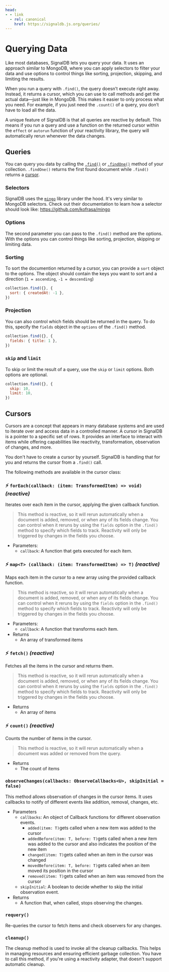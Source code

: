 ```yaml
---
head:
- - link
  - rel: canonical
    href: https://signaldb.js.org/queries/
---
```

# Querying Data

Like most databases, SignalDB lets you query your data. It uses an approach similar to MongoDB, where you can apply selectors to filter your data and use options to control things like sorting, projection, skipping, and limiting the results.

When you run a query with `.find()`, the query doesn’t execute right away. Instead, it returns a cursor, which you can use to call methods and get the actual data—just like in MongoDB. This makes it easier to only process what you need. For example, if you just need the `.count()` of a query, you don’t have to load all the data.

A unique feature of SignalDB is that all queries are reactive by default. This means if you run a query and use a function on the returned cursor within the `effect` or `autorun` function of your reactivity library, the query will automatically rerun whenever the data changes.

## Queries

You can query you data by calling the [`.find()`](/collections/#find-selector-selector-t-options-options) or [`.findOne()`](/collections/#findone-selector-selector-t-options-options) method of your collection.
`.findOne()` returns the first found document while `.find()` returns a [cursor](#cursors).

### Selectors

SignalDB uses the [`mingo`](https://www.npmjs.com/package/mingo) library under the hood. It's very similar to MongoDB selectors. Check out their documentation to learn how a selector should look like: https://github.com/kofrasa/mingo

### Options

The second parameter you can pass to the `.find()` method are the options. With the options you can control things like sorting, projection, skipping or limiting data.

### Sorting

To sort the documention returned by a cursor, you can provide a `sort` object to the options. The object should contain the keys you want to sort and a direction (`1 = ascending`, `-1 = descending`)

```js
collection.find({}, {
  sort: { createdAt: -1 },
})
```

### Projection

You can also control which fields should be returned in the query. To do this, specify the `fields` object in the `options` of the `.find()` method.

```js
collection.find({}, {
  fields: { title: 1 },
})
```

### `skip` and `limit`

To skip or limit the result of a query, use the `skip` or `limit` options. Both options are optional.

```js
collection.find({}, {
  skip: 10,
  limit: 10,
})
```

## Cursors

Cursors are a concept that appears in many database systems and are used to iterate over and access data in a controlled manner. A cursor in SignalDB is a pointer to a specific set of rows.
It provides an interface to interact with items while offering capabilities like reactivity, transformation, observation of changes, and more.

You don't have to create a cursor by yourself. SignalDB is handling that for you and returns the cursor from a `.find()` call.

The following methods are available in the cursor class:

### ⚡️ `forEach(callback: (item: TransformedItem) => void)` *(reactive)*
Iterates over each item in the cursor, applying the given callback function.

> This method is reactive, so it will rerun automatically when a document is added, removed, or when any of its fields change. You can control when it reruns by using the `fields` option in the `.find()` method to specify which fields to track. Reactivity will only be triggered by changes in the fields you choose.

* Parameters:
  * `callback`: A function that gets executed for each item.

### ⚡️ `map<T> (callback: (item: TransformedItem) => T)` *(reactive)*
Maps each item in the cursor to a new array using the provided callback function.

> This method is reactive, so it will rerun automatically when a document is added, removed, or when any of its fields change. You can control when it reruns by using the `fields` option in the `.find()` method to specify which fields to track. Reactivity will only be triggered by changes in the fields you choose.

* Parameters:
  * `callback`: A function that transforms each item.
* Returns
  * An array of transformed items

### ⚡️ `fetch()` *(reactive)*
Fetches all the items in the cursor and returns them.

> This method is reactive, so it will rerun automatically when a document is added, removed, or when any of its fields change. You can control when it reruns by using the `fields` option in the `.find()` method to specify which fields to track. Reactivity will only be triggered by changes in the fields you choose.

* Returns
  * An array of items

### ⚡️ `count()` *(reactive)*
Counts the number of items in the cursor.

> This method is reactive, so it will rerun automatically when a document was added or removed from the query.

* Returns
  * The count of items

### `observeChanges(callbacks: ObserveCallbacks<U>, skipInitial = false)`
This method allows observation of changes in the cursor items. It uses callbacks to notify of different events like addition, removal, changes, etc.

* Parameters
  * `callbacks`: An object of Callback functions for different observation events.
    * `added(item: T)`gets called when a new item was added to the cursor
    * `addedBefore(item: T, before: T)`gets called when a new item was added to the cursor and also indicates the position of the new item
    * `changed(item: T)`gets called when an item in the cursor was changed
    * `movedBefore(item: T, before: T)`gets called when an item moved its position in the cursor
    * `removed(item: T)`gets called when an item was removed from the cursor
  * `skipInitial`: A boolean to decide whether to skip the initial observation event.
* Returns
  * A function that, when called, stops observing the changes.

### `requery()`
Re-queries the cursor to fetch items and check observers for any changes.

### `cleanup()`
The cleanup method is used to invoke all the cleanup callbacks. This helps in managing resources and ensuring efficient garbage collection. You have to call this method, if you're using a reactivity adapter, that doesn't support automatic cleanup.
